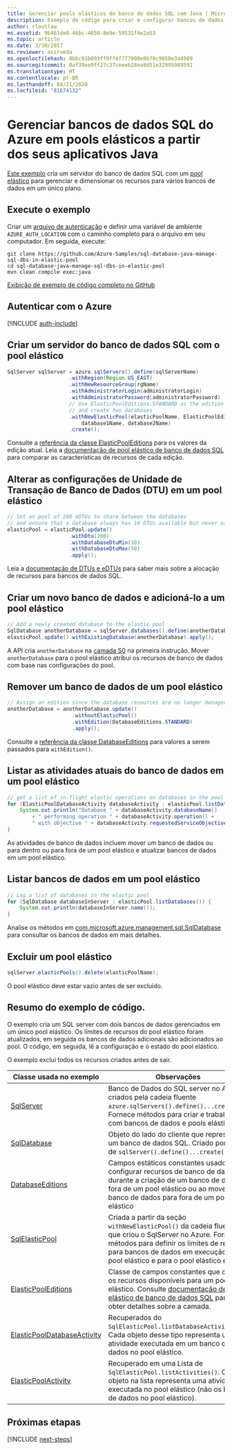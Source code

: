 ```yaml
---
title: Gerenciar pools elásticos do banco de dados SQL com Java | Microsoft Docs
description: Exemplo de código para criar e configurar bancos de dados SQL do Azure usando o SDK do Azure para Java
author: rloutlaw
ms.assetid: 9b461de8-46bc-4650-8e9e-59531f4e2a53
ms.topic: article
ms.date: 3/30/2017
ms.reviewer: asirveda
ms.openlocfilehash: 8bbc91b093ff9ff4f777008e0b78c9650e3a4989
ms.sourcegitcommit: 0af39ee9ff27c37ceeeb28ea9d51e32995989591
ms.translationtype: HT
ms.contentlocale: pt-BR
ms.lasthandoff: 04/21/2020
ms.locfileid: "81674132"
---
```

# <a name="manage-azure-sql-databases-in-elastic-pools-from-your-java-applications"></a>Gerenciar bancos de dados SQL do Azure em pools elásticos a partir dos seus aplicativos Java

[Este exemplo](https://github.com/Azure-Samples/sql-database-java-manage-sql-dbs-in-elastic-pool) cria um servidor do banco de dados SQL com um [pool elástico](/azure/sql-database/sql-database-elastic-pool) para gerenciar e dimensionar os recursos para vários bancos de dados em um único plano.

## <a name="run-the-sample"></a>Execute o exemplo

Criar um [arquivo de autenticação](https://github.com/Azure/azure-sdk-for-java/blob/master/AUTH.md) e definir uma variável de ambiente `AZURE_AUTH_LOCATION` com o caminho completo para o arquivo em seu computador. Em seguida, execute:

```
git clone https://github.com/Azure-Samples/sql-database-java-manage-sql-dbs-in-elastic-pool
cd sql-database-java-manage-sql-dbs-in-elastic-pool
mvn clean compile exec:java
```

[Exibição de exemplo de código completo no GitHub](https://github.com/Azure-Samples/sql-database-java-manage-sql-dbs-in-elastic-pool)

## <a name="authenticate-with-azure"></a>Autenticar com o Azure

[!INCLUDE [auth-include](includes/java-auth-include.md)]

## <a name="create-a-sql-database-server-with-an-elastic-pool"></a>Criar um servidor do banco de dados SQL com o pool elástico

```java
SqlServer sqlServer = azure.sqlServers().define(sqlServerName)
                    .withRegion(Region.US_EAST)
                    .withNewResourceGroup(rgName)
                    .withAdministratorLogin(administratorLogin)
                    .withAdministratorPassword(administratorPassword)
                    // Use ElasticPoolEditions.STANDARD as the edition
                    // and create two databases
                    .withNewElasticPool(elasticPoolName, ElasticPoolEditions.STANDARD, 
                        database1Name, database2Name)
                    .create();
```

Consulte a [referência da classe ElasticPoolEditions](/java/api/com.microsoft.azure.management.sql.elasticpooleditions) para os valores da edição atual. Leia a [documentação de pool elástico de banco de dados SQL](/azure/sql-database/sql-database-elastic-pool) para comparar as características de recursos de cada edição. 

## <a name="change-database-transaction-unit-dtu-settings-in-an-elastic-pool"></a>Alterar as configurações de Unidade de Transação de Banco de Dados (DTU) em um pool elástico

```java
// Set an pool of 200 eDTUs to share between the databases
// and ensure that a database always has 10 DTUs available but never uses more than 50
elasticPool = elasticPool.update()
                    .withDtu(200)
                    .withDatabaseDtuMin(10)
                    .withDatabaseDtuMax(50)
                    .apply();
```

Leia a [documentação de DTUs e eDTUs](/azure/sql-database/sql-database-what-is-a-dtu) para saber mais sobre a alocação de recursos para bancos de dados SQL.

## <a name="create-a-new-database-and-add-it-to-an-elastic-pool"></a>Criar um novo banco de dados e adicioná-lo a um pool elástico

```java
// Add a newly created database to the elastic pool
SqlDatabase anotherDatabase = sqlServer.databases().define(anotherDatabaseName).create();
elasticPool.update().withExistingDatabase(anotherDatabase).apply();            
```

A API cria `anotherDatabase` na [camada S0](/azure/sql-database/sql-database-service-tiers) na primeira instrução. Mover `anotherDatabase` para o pool elástico atribui os recursos de banco de dados com base nas configurações do pool.

## <a name="remove-a-database-from-an-elastic-pool"></a>Remover um banco de dados de um pool elástico
```java
// Assign an edition since the database resources are no longer managed in the pool 
anotherDatabase = anotherDatabase.update()
                     .withoutElasticPool()
                     .withEdition(DatabaseEditions.STANDARD)
                     .apply();
```

Consulte a [referência da classe DatabaseEditions](/java/api/com.microsoft.azure.management.sql.databaseeditions) para valores a serem passados para `withEdition()`.

## <a name="list-current-database-activities-in-an-elastic-pool"></a>Listar as atividades atuais do banco de dados em um pool elástico
```java
// get a list of in-flight elastic operations on databases in the pool and log them 
for (ElasticPoolDatabaseActivity databaseActivity : elasticPool.listDatabaseActivities()) {
    System.out.println("Database " + databaseActivity.databaseName() 
        + " performing operation " + databaseActivity.operation() + 
        " with objective " + databaseActivity.requestedServiceObjective());
}
```

As atividades de banco de dados incluem mover um banco de dados ou para dentro ou para fora de um pool elástico e atualizar bancos de dados em um pool elástico.


## <a name="list-databases-in-an-elastic-pool"></a>Listar bancos de dados em um pool elástico
```java
// Log a list of databases in the elastic pool 
for (SqlDatabase databaseInServer : elasticPool.listDatabases()) {
    System.out.println(databaseInServer.name());
}
```

Analise os métodos em [com.microsoft.azure.management.sql.SqlDatabase](/java/api/com.microsoft.azure.management.sql.sqldatabase) para consultar os bancos de dados em mais detalhes.

## <a name="delete-an-elastic-pool"></a>Excluir um pool elástico
```java
sqlServer.elasticPools().delete(elasticPoolName);
```

O pool elástico deve estar vazio antes de ser excluído.

## <a name="sample-code-summary"></a>Resumo do exemplo de código.

O exemplo cria um SQL server com dois bancos de dados gerenciados em um único pool elástico. Os limites de recursos do pool elástico foram atualizados, em seguida os bancos de dados adicionais são adicionados ao pool. O código, em seguida, lê a configuração e o estado do pool elástico. 

O exemplo exclui todos os recursos criados antes de sair.

| Classe usada no exemplo | Observações |
|-------|-------|
| [SqlServer](/java/api/com.microsoft.azure.management.sql.sqlserver) | Banco de Dados do SQL server no Azure criados pela cadeia fluente `azure.sqlServers().define()...create()`. Fornece métodos para criar e trabalhar com bancos de dados e pools elásticos. 
| [SqlDatabase](/java/api/com.microsoft.azure.management.sql.sqldatabase) | Objeto do lado do cliente que representa um banco de dados SQL. Criado por meio de `sqlServer().define()...create()`. 
| [DatabaseEditions](/java/api/com.microsoft.azure.management.sql.databaseeditions) | Campos estáticos constantes usados para configurar recursos de banco de dados durante a criação de um banco de dados fora de um pool elástico ou ao mover um banco de dados para fora de um pool elástico  
| [SqlElasticPool](/java/api/com.microsoft.azure.management.sql.sqlelasticpool) | Criada a partir da seção `withNewElasticPool()` da cadeia fluente que criou o SqlServer no Azure. Fornece métodos para definir os limites de recurso para bancos de dados em execução no pool elástico e para o pool elástico em si. 
| [ElasticPoolEditions](/java/api/com.microsoft.azure.management.sql.elasticpooleditions) | Classe de campos constantes que define os recursos disponíveis para um pool elástico. Consulte [documentação de pool elástico de banco de dados SQL](/azure/sql-database/sql-database-elastic-pool) para obter detalhes sobre a camada. 
| [ElasticPoolDatabaseActivity](/java/api/com.microsoft.azure.management.sql.elasticpooldatabaseactivity) | Recuperados do `SqlElasticPool.listDatabaseActivities()`. Cada objeto desse tipo representa uma atividade executada em um banco de dados no pool elástico.
| [ElasticPoolActivity](/java/api/com.microsoft.azure.management.sql.elasticpoolactivity) | Recuperado em uma Lista de `SqlElasticPool.listActivities()`. Cada objeto na lista representa uma atividade executada no pool elástico (não os bancos de dados no pool elástico).

## <a name="next-steps"></a>Próximas etapas

[!INCLUDE [next-steps](includes/java-next-steps.md)]